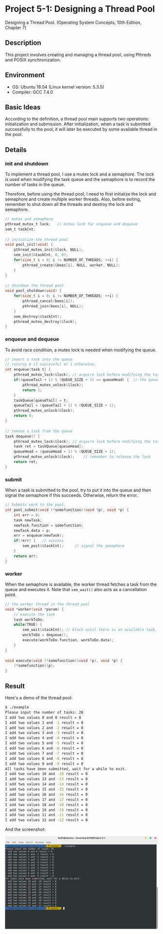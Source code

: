 # Project 5-1: Designing a Thread Pool

Designing a Thread Pool. (Operating System Concepts, 10th Edition, Chapter 7)

## Description

This project involves creating and managing a thread pool, using Pthreds and POSIX synchronization.

## Environment

- OS: Ubuntu 18.04 (Linux kernel version: 5.3.5)
- Compiler: GCC 7.4.0

## Basic Ideas

According to the definition, a thread pool main supports two operations: initialization and submission. After initialization, when a task is submitted successfully to the pool, it will later be executed by some available thread in the pool.

## Details

### init and shutdown

To implement a thread pool, I use a mutex lock and a semaphore. The lock is used when modifying the task queue and the semaphore is to record the number of tasks in the queue.

Therefore, before using the thread pool, I need to first initialize the lock and semaphore and create multiple worker threads. Also, before exiting, remember to shut down all the threads and destroy the lock and semaphore.

```c
// mutex and semaphore
pthread_mutex_t lock;   // mutex lock for enqueue and dequeue
sem_t taskCnt;

// initialize the thread pool
void pool_init(void) {
    pthread_mutex_init(&lock, NULL);
    sem_init(&taskCnt, 0, 0);
    for(size_t i = 0; i != NUMBER_OF_THREADS; ++i) {
        pthread_create(&bees[i], NULL, worker, NULL);
    }
}

// shutdown the thread pool
void pool_shutdown(void) {
    for(size_t i = 0; i != NUMBER_OF_THREADS; ++i) {
        pthread_cancel(bees[i]);
        pthread_join(bees[i], NULL);
    }
    sem_destroy(&taskCnt);
    pthread_mutex_destroy(&lock);
}
```

### enqueue and dequeue

To avoid race condition, a mutex lock is needed when modifying the queue.

```c
// insert a task into the queue
// returns 0 if successful or 1 otherwise,
int enqueue(task t) {
    pthread_mutex_lock(&lock); // acquire lock before modifying the task queue
    if((queueTail + 1) % (QUEUE_SIZE + 1) == queueHead) {  // the queue is full
        pthread_mutex_unlock(&lock);
        return 1;
    }
    taskQueue[queueTail] = t;
    queueTail = (queueTail + 1) % (QUEUE_SIZE + 1);
    pthread_mutex_unlock(&lock);
    return 0;
}

// remove a task from the queue
task dequeue() {
    pthread_mutex_lock(&lock); // acquire lock before modifying the task queue
    task ret = taskQueue[queueHead];
    queueHead = (queueHead + 1) % (QUEUE_SIZE + 1);
    pthread_mutex_unlock(&lock);    // remember to release the lock
    return ret;
}
```

### submit

When a task is submitted to the pool, try to put it into the queue and then signal the semaphore if this succeeds. Otherwise, return the error.

```c
// Submits work to the pool.
int pool_submit(void (*somefunction)(void *p), void *p) {
    int err = 0;
    task newTask;
    newTask.function = somefunction;
    newTask.data = p;
    err = enqueue(newTask);
    if(!err) {   // success
        sem_post(&taskCnt);     // signal the semaphore
    }
    return err;
}
```

### worker

When the semaphore is available, the worker thread fetches a task from the queue and executes it. Note that `sem_wait()` also acts as a cancellation point.

```c
// the worker thread in the thread pool
void *worker(void *param) {
    // execute the task
    task workToDo;
    while(TRUE) {
        sem_wait(&taskCnt); // block until there is an available task, also as a cancellation point
        workToDo = dequeue();
        execute(workToDo.function, workToDo.data);
    }
}

void execute(void (*somefunction)(void *p), void *p) {
    (*somefunction)(p);
}
```

## Result

Here's a demo of the thread pool:

```bash
$ ./example
Please input the number of tasks: 20
I add two values 0 and 0 result = 0
I add two values 1 and -1 result = 0
I add two values 2 and -2 result = 0
I add two values 3 and -3 result = 0
I add two values 4 and -4 result = 0
I add two values 5 and -5 result = 0
I add two values 6 and -6 result = 0
I add two values 7 and -7 result = 0
I add two values 8 and -8 result = 0
I add two values 9 and -9 result = 0
All tasks have been submitted, wait for a while to exit.
I add two values 10 and -10 result = 0
I add two values 13 and -13 result = 0
I add two values 14 and -14 result = 0
I add two values 15 and -15 result = 0
I add two values 16 and -16 result = 0
I add two values 17 and -17 result = 0
I add two values 18 and -18 result = 0
I add two values 19 and -19 result = 0
I add two values 11 and -11 result = 0
I add two values 12 and -12 result = 0
```

And the screenshot:

![screenshot](./screenshot.png)
